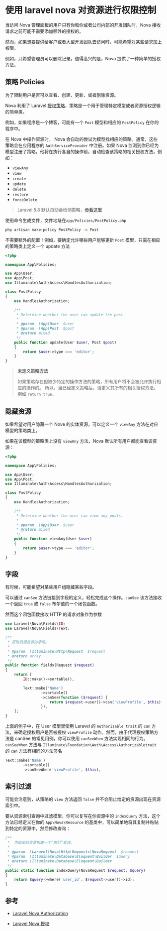 # 使用 laravel nova 对资源进行权限控制

当访问 Nova 管理面板的用户只有你和你或者公司内部的开发团队时，Nova 接收请求之前可能不需要添加额外的授权的。

然而，如果想要提供给客户或者大型开发团队去访问时，可能希望对某些请求加上权限。

例如，只希望管理员可以删除记录。值得高兴的是，Nova 提供了一种简单的授权方法。

## 策略 Policies

为了限制用户是否可以查看、创建、更新、或者删除资源。

Nova 利用了 Laravel [授权策略](https://laravel.com/docs/authorization#creating-policies)，策略是一个用于管理特定模型或者资源授权逻辑的简单类。

例如，如果程序是一个博客，可能有一个 `Post` 模型和相应的 `PostPolicy` 在你的程序中。

在 Nova 中操作资源时， Nova 会自动的尝试为模型找相应的策略。通常，这些策略会在应用程序的 `AuthServiceProvider` 中注册。如果 Nova 监测到你已经为模型注册了策略，他将在执行各自的操作前，自动检查该策略的相关授权方法，例如：

- `viewAny`
- `view`
- `create`
- `update`
- `delete`
- `restore`
- `forceDelete`

> Laravel 5.8 默认自动会检测策略，[参看这里](https://laravel-news.com/automatic-policy-resolution-laravel-5-8)

使用命令生成文件，文件地址在`app/Policies/PostPolicy.php`

```bash
php artisan make:policy PostPolicy -m Post
```

不需要额外的配置！例如，要确定允许哪些用户能够更新 `Post` 模型，只需在相应的策略类上定义一个 update 方法

```php
<?php

namespace App\Policies;

use App\User;
use App\Post;
use Illuminate\Auth\Access\HandlesAuthorization;

class PostPolicy
{
    use HandlesAuthorization;

    /**
     * Determine whether the user can update the post.
     *
     * @param  \App\User  $user
     * @param  \App\Post  $post
     * @return mixed
     */
    public function update(User $user, Post $post)
    {
        return $user->type === 'editor';
    }
}
```

> **未定义策略方法**
>
> 如果策略存在但缺少特定的操作方法的策略，所有用户将不会被允许执行相应的操作的。
> 所以，当已经定义策略后，请定义其所有的相关授权方法。例如 `return true;`

## 隐藏资源

如果希望对用户隐藏一个 Nove 的实体资源，可以定义一个 `viewAny` 方法在对应模型的策略类上。

如果在该模型的策略类上没有 `viewAny` 方法，Nova 默认所有用户都能查看该资源：

```php
<?php

namespace App\Policies;

use App\User;
use App\Post;
use Illuminate\Auth\Access\HandlesAuthorization;

class PostPolicy
{
    use HandlesAuthorization;

    /**
     * Determine whether the user can view any posts.
     *
     * @param  \App\User  $user
     * @return mixed
     */
    public function viewAny(User $user)
    {
        return $user->type === 'editor';
    }
}
```

## 字段

有时候，可能希望对某些用户组隐藏某些字段。

可以通过 `canSee` 方法链接到字段的定义，轻松完成这个操作。`canSee` 该方法接收一个返回 `true` 或 `false` 布尔值的一个闭包函数。

然而这个闭包函数接收 HTTP 的请求对象作为参数

```php
use Laravel\Nova\Fields\ID;
use Laravel\Nova\Fields\Text;

/**
 * 获取资源显示的字段。
 *
 * @param  \Illuminate\Http\Request  $request
 * @return array
 */
public function fields(Request $request)
{
    return [
        ID::make()->sortable(),

        Text::make('Name')
                ->sortable()
                ->canSee(function ($request) {
                    return $request->user()->can('viewProfile', $this);
                }),
    ];
}
```

上面的例子中，在 User 模型里使用 Laravel 的 `Authorizable trait` 的 `can` 方法，来确定授权用户是否被授权 `viewProfile` 动作。然而，由于代理授权策略方法是 canSee 的常见用例，你可以使用 `canSeeWhen` 方法实现相同的行为。`canSeeWhen` 方法与 `Illuminate\Foundation\Auth\Access\Authorizabletrait` 的 `can` 方法有相同的方法签名

```php
Text::make('Name')
        ->sortable()
        ->canSeeWhen('viewProfile', $this),
```

## 索引过滤

可能会注意到，从策略的 `view` 方法返回 `false` 并不会阻止给定的资源出现在资源索引中。

要从资源索引查询中过滤模型，你可以复写在你资源中的 `indexQuery` 方法，这个方法已经定义在你的 `App\Nova\Resource` 的基类中，可以简单地将其复制并粘贴到特定的资源中，然后修改查询：

```php
/**
 *  为给定的资源构建一个“索引”查询。
 *
 * @param  \Laravel\Nova\Http\Requests\NovaRequest  $request
 * @param  \Illuminate\Database\Eloquent\Builder  $query
 * @return \Illuminate\Database\Eloquent\Builder
 */
public static function indexQuery(NovaRequest $request, $query)
{
    return $query->where('user_id', $request->user()->id);
}
```

## 参考

- [Laravel Nova Authorization](https://nova.laravel.com/docs/2.0/resources/authorization.html#authorization)

- [Laravel Nova 授权](https://learnku.com/docs/nova/1.0/to-grant-authorization/2193)
